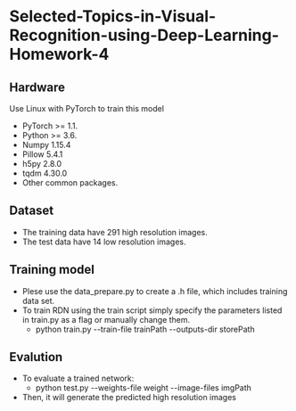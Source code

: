 # Selected-Topics-in-Visual-Recognition-using-Deep-Learning-Homework-4

## Hardware   
  Use Linux with PyTorch to train this model  
  - PyTorch >= 1.1.  
  - Python >= 3.6.
  - Numpy 1.15.4
  - Pillow 5.4.1
  - h5py 2.8.0
  - tqdm 4.30.0
  - Other common packages.  

## Dataset 
  * The training data have 291 high resolution images.
  * The test data have 14 low resolution images. 
  
## Training model
  * Plese use the data_prepare.py to create a .h file, which includes training data set.  
  * To train RDN using the train script simply specify the parameters listed in train.py as a flag or manually change them.  
    - python train.py --train-file trainPath --outputs-dir storePath
## Evalution
  * To evaluate a trained network:  
    - python test.py --weights-file weight --image-files imgPath
   * Then, it will generate the predicted high resolution images
